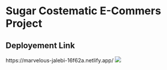<h1>Sugar Costematic E-Commers Project</h1>
<h2>Deployement Link</h2>
https://marvelous-jalebi-16f62a.netlify.app/
<img src="Output.png" >
